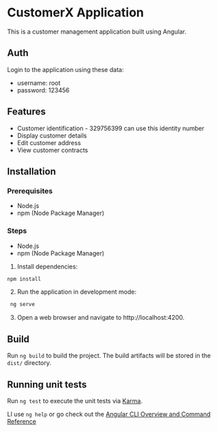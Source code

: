 
# CustomerX Application

This is a customer management application built using Angular.

## Auth
Login to the application using these data:
- username: root
- password: 123456

## Features

- Customer identification - 329756399 can use this identity number
- Display customer details
- Edit customer address
- View customer contracts

## Installation
### Prerequisites

- Node.js
- npm (Node Package Manager)

### Steps

- Node.js
- npm (Node Package Manager)

1. Install dependencies:
```html
npm install
```
2. Run the application in development mode:
```html
 ng serve
```
3. Open a web browser and navigate to http://localhost:4200.

## Build

Run `ng build` to build the project. The build artifacts will be stored in the `dist/` directory.

## Running unit tests

Run `ng test` to execute the unit tests via [Karma](https://karma-runner.github.io).

LI use `ng help` or go check out the [Angular CLI Overview and Command Reference](https://angular.io/cli) 
